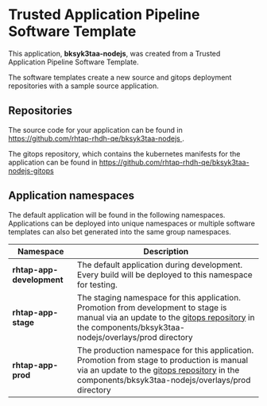 # Trusted Application Pipeline Software Template

This application, **bksyk3taa-nodejs**, was created from a Trusted Application Pipeline Software Template.

The software templates create a new source and gitops deployment repositories with a sample source application. 

## Repositories

The source code for your application can be found in [https://github.com/rhtap-rhdh-qe/bksyk3taa-nodejs ](https://github.com/rhtap-rhdh-qe/bksyk3taa-nodejs ).
 
The gitops repository, which contains the kubernetes manifests for the application can be found in 
[https://github.com/rhtap-rhdh-qe/bksyk3taa-nodejs-gitops ](https://github.com/rhtap-rhdh-qe/bksyk3taa-nodejs-gitops ) 

## Application namespaces 

The default application will be found in the following namespaces. Applications can be deployed into unique namespaces or multiple software templates can also bet generated into the same group namespaces.  

|  Namespace   |  Description   |  
| -------- | -------- |   
| **rhtap-app-development** | The default application during development. Every build will be deployed to this namespace for testing. | 
| **rhtap-app-stage** | The staging namespace for this application. Promotion from development to stage is manual via an update to the [gitops repository](https://github.com/rhtap-rhdh-qe/bksyk3taa-nodejs-gitops ) in the components/bksyk3taa-nodejs/overlays/prod directory |  
| **rhtap-app-prod** | The production namespace for this application. Promotion from stage to production is manual via an update to the [gitops repository](https://github.com/rhtap-rhdh-qe/bksyk3taa-nodejs-gitops ) in the components/bksyk3taa-nodejs/overlays/prod directory | 